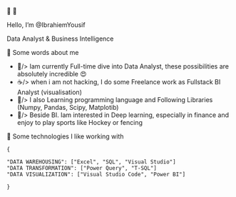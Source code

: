 🔗 🤞

   Hello,
   I’m @IbrahiemYousif 
     
   Data Analyst & Business Intelligence

🔗 Some words about me


   - 🎯/> Iam currently Full-time dive into Data Analyst, these possibilities are absolutely incredible 😍
   - ☕/> when i am not hacking, I do some Freelance work as Fullstack BI Analyst (visualisation)
   - 🌱/> I also Learning programming language and Following Libraries (Numpy, Pandas, Scipy, Matplotib)
   - 🍿/> Beside BI. Iam interested in Deep learning, especially in finance and enjoy to play sports like Hockey or fencing 

🔗 Some technologies I like working with

    {

    "DATA WAREHOUSING": ["Excel", "SQL", "Visual Studio"]
    "DATA TRANSFORMATION": ["Power Query", "T-SQL"]
    "DATA VISUALIZATION": ["Visual Studio Code", "Power BI"]
   
    }


<!---
IbrahiemYousif/IbrahiemYousif is a ✨ special ✨ repository because its `README.md` (this file) appears on your GitHub profile.
You can click the Preview link to take a look at your changes.
--->

